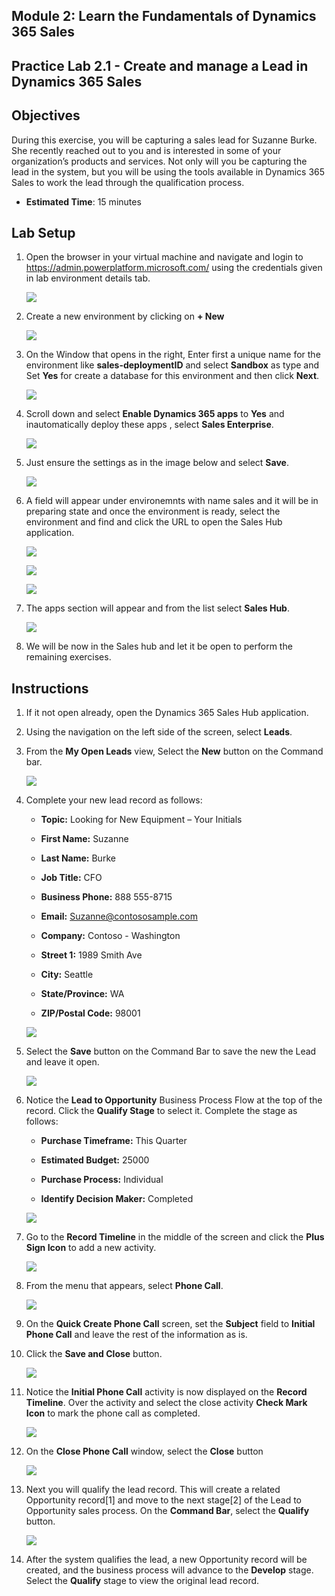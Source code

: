 ## Module 2: Learn the Fundamentals of Dynamics 365 Sales

## Practice Lab 2.1 - Create and manage a Lead in Dynamics 365 Sales

## Objectives

During this exercise, you will be capturing a sales lead for Suzanne Burke. She recently reached out to you and is interested in some of your organization’s products and services. Not only will you be capturing the lead in the system, but you will be using the tools available in Dynamics 365 Sales to work the lead through the qualification process.

  - **Estimated Time**: 15 minutes

## Lab Setup

1. Open the browser in your virtual machine and navigate and login to https://admin.powerplatform.microsoft.com/ using the credentials given in lab environment details tab.

    ![](images/intro-1.png)

2. Create a new environment by clicking on **+ New**

    ![](images/new/1-1.png)
    
3. On the Window that opens in the right, Enter first a unique name for the environment like **sales-deploymentID** and select **Sandbox** as type and Set **Yes** for create a database for this environment and then click **Next**.

    ![](images/new/1.png) 
    
4. Scroll down and select **Enable Dynamics 365 apps** to **Yes** and inautomatically deploy these apps , select **Sales Enterprise**.

    ![](images/new/2.png)

5. Just ensure the settings as in the image below and select **Save**.

    ![](images/new/3.png)

6. A field will appear under environemnts with name sales and it will be in preparing state and once the environment is ready, select the environment and find and click the URL to open the Sales Hub application.

    ![](images/new/4.png)
    
    ![](images/new/5.png)
    
    ![](images/new/6.png)
 
7. The apps section will appear and from the list select **Sales Hub**.

    ![](../images/module3/setup/7.png)
    
8. We will be now in the Sales hub and let it be open to perform the remaining exercises.

## Instructions

1. If it not open already, open the Dynamics 365 Sales Hub application.

1. Using the navigation on the left side of the screen, select **Leads**. 

1. From the **My Open Leads** view, Select the **New** button on the Command bar.

   ![](images/Image-03.png)  

1. Complete your new lead record as follows:

	- **Topic:** Looking for New Equipment – Your Initials

	- **First Name:** Suzanne

	- **Last Name:** Burke

	- **Job Title:** CFO

	- **Business Phone:** 888 555-8715

	- **Email:** Suzanne@contososample.com

	- **Company:** Contoso - Washington

	- **Street 1:** 1989 Smith Ave

	- **City:** Seattle

	- **State/Province:** WA

	- **ZIP/Postal Code:** 98001 

   ![](images/Image-05.png)  

1. Select the **Save** button on the Command Bar to save the new the Lead and leave it open. 

   ![](images/Image-04.png)  

1. Notice the **Lead to Opportunity** Business Process Flow at the top of the record. Click the **Qualify Stage** to select it. Complete the stage as follows:

	- **Purchase Timeframe:** This Quarter

	- **Estimated Budget:** 25000 

	- **Purchase Process:** Individual

	- **Identify Decision Maker:** Completed

   ![](images/Image-06.png) 

1. Go to the **Record Timeline** in the middle of the screen and click the **Plus Sign Icon** to add a new activity. 

   ![](images/Image-07.png) 

1. From the menu that appears, select **Phone Call**.

   ![](images/Image-08.png)

1. On the **Quick Create Phone Call** screen, set the **Subject** field to **Initial Phone Call** and leave the rest of the information as is. 

1. Click the **Save and Close** button.

   ![](images/Image-09.png)

1. Notice the **Initial Phone Call** activity is now displayed on the **Record Timeline**. Over the activity and select the close activity **Check Mark Icon** to mark the phone call as completed.
 
   ![](images/Lab-03.png) 

1. On the **Close Phone Call** window, select the **Close** button 

   ![](images/Image-12.png)

1.  Next you will qualify the lead record. This will create a related Opportunity record[1] and move to the next stage[2] of the Lead to Opportunity sales process. On the **Command Bar**, select the **Qualify** button.
   
      ![](images/Image-18.png)

1. After the system qualifies the lead, a new Opportunity record will be created, and the business process will advance to the **Develop** stage. Select the **Qualify** stage to view the original lead record. 
